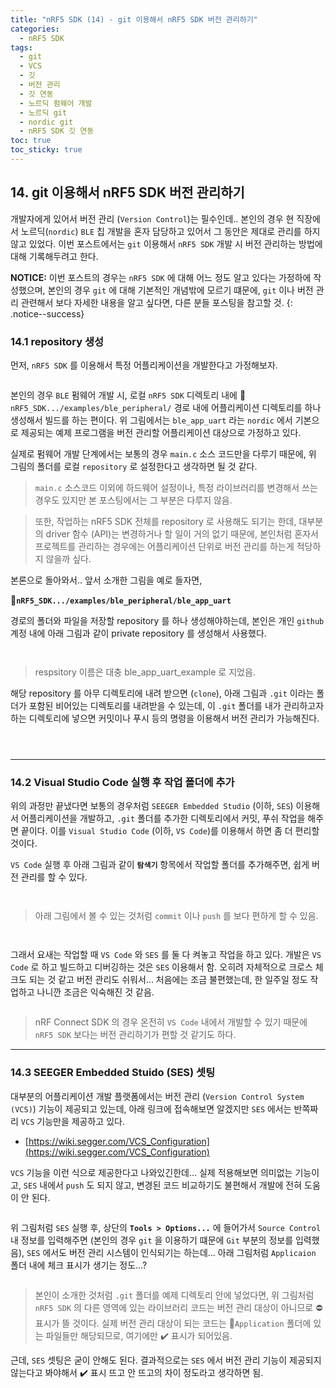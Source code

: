 ```yaml
---
title: "nRF5 SDK (14) - git 이용해서 nRF5 SDK 버전 관리하기"
categories:
  - nRF5 SDK
tags:
  - git
  - VCS
  - 깃
  - 버전 관리
  - 깃 연동
  - 노르딕 펌웨어 개발
  - 노르딕 git
  - nordic git
  - nRF5 SDK 깃 연동
toc: true
toc_sticky: true
---
```


## 14. git 이용해서 nRF5 SDK 버전 관리하기

개발자에게 있어서 버전 관리 (`Version Control`)는 필수인데.. 본인의 경우 현 직장에서 노르딕(`nordic`) `BLE` 칩 개발을 혼자 담당하고 있어서 그 동안은 제대로 관리를 하지 않고 있었다. 이번 포스트에서는 `git` 이용해서 `nRF5 SDK` 개발 시 버전 관리하는 방법에 대해 기록해두려고 한다.

**NOTICE:** 이번 포스트의 경우는 `nRF5 SDK` 에 대해 어느 정도 알고 있다는 가정하에 작성했으며, 본인의 경우 `git` 에 대해 기본적인 개념밖에 모르기 떄문에, `git` 이나 버전 관리 관련해서 보다 자세한 내용을 알고 싶다면, 다른 분들 포스팅을 참고할 것.
{: .notice--success}

### 14.1 repository 생성

먼저, `nRF5 SDK` 를 이용해서 특정 어플리케이션을 개발한다고 가정해보자. 

<figure style="width: 100%" class="align-center">
  <img src="{{ site.url }}{{ site.baseurl }}/assets/images/nRF5-SDK-VCS/fig4-4.png" alt="">
</figure>

본인의 경우 `BLE` 펌웨어 개발 시, 로컬 `nRF5 SDK` 디렉토리 내에 📁`nRF5_SDK.../examples/ble_peripheral/` 경로 내에 어플리케이션 디렉토리를 하나 생성해서 빌드를 하는 편이다. 위 그림에서는 `ble_app_uart` 라는 `nordic` 에서 기본으로 제공되는 예제 프로그램을 버전 관리할 어플리케이션 대상으로 가정하고 있다.

실제로 펌웨어 개발 단계에서는 보통의 경우 `main.c` 소스 코드만을 다루기 때문에, 위 그림의 폴더를 로컬 `repository` 로 설정한다고 생각하면 될 것 같다.

> `main.c` 소스코드 이외에 하드웨어 설정이나, 특정 라이브러리를 변경해서 쓰는 경우도 있지만 본 포스팅에서는 그 부분은 다루지 않음.

>또한, 작업하는 nRF5 SDK 전체를 repository 로 사용해도 되기는 한데, 대부분의 driver 함수 (API)는 변경하거나 할 일이 거의 없기 때문에, 본인처럼 혼자서 프로젝트를 관리하는 경우에는 어플리케이션 단위로 버전 관리를 하는게 적당하지 않을까 싶다.

본론으로 돌아와서.. 앞서 소개한 그림을 예로 들자면, 

📁**`nRF5_SDK.../examples/ble_peripheral/ble_app_uart`** 

경로의 폴더와 파일을 저장할 repository 를 하나 생성해야하는데, 본인은 개인 `github` 계정 내에 아래 그림과 같이 private repository 를 생성해서 사용했다.

<figure style="width: 100%" class="align-center">
  <img src="{{ site.url }}{{ site.baseurl }}/assets/images/nRF5-SDK-VCS/fig4-1.png" alt="">
</figure>

<figure style="width: 100%" class="align-center">
  <img src="{{ site.url }}{{ site.baseurl }}/assets/images/nRF5-SDK-VCS/fig4-3.png" alt="">
</figure>

> respsitory 이름은 대충 ble_app_uart_example 로 지었음.

해당 repository 를 아무 디렉토리에 내려 받으면 (`clone`), 아래 그림과  `.git` 이라는 폴더가 포함된 비어있는 디렉토리를 내려받을 수 있는데, 이 `.git` 폴더를 내가 관리하고자 하는 디렉토리에 넣으면 커밋이나 푸시 등의 명령을 이용해서 버전 관리가 가능해진다.

<figure style="width: 100%" class="align-center">
  <img src="{{ site.url }}{{ site.baseurl }}/assets/images/nRF5-SDK-VCS/fig4-5.png" alt="">
</figure>

<figure style="width: 100%" class="align-center">
  <img src="{{ site.url }}{{ site.baseurl }}/assets/images/nRF5-SDK-VCS/fig4-6.png" alt="">
</figure>

<figure style="width: 100%" class="align-center">
  <img src="{{ site.url }}{{ site.baseurl }}/assets/images/nRF5-SDK-VCS/fig4-7.png" alt="">
</figure>

---

### 14.2 Visual Studio Code 실행 후 작업 폴더에 추가

위의 과정만 끝냈다면 보통의 경우처럼 `SEEGER Embedded Studio` (이하, `SES`) 이용해서 어플리케이션을 개발하고, `.git` 폴더를 추가한 디렉토리에서 커밋, 푸쉬 작업을 해주면 끝이다. 이를 `Visual Studio Code` (이하, `VS Code`)를 이용해서 하면 좀 더 편리할 것이다.

`VS Code` 실행 후 아래 그림과 같이 **`탐색기`** 항목에서 작업할 폴더를 추가해주면, 쉽게 버전 관리를 할 수 있다.

<figure style="width: 100%" class="align-center">
  <img src="{{ site.url }}{{ site.baseurl }}/assets/images/nRF5-SDK-VCS/fig4-9.png" alt="">
</figure>

<figure style="width: 100%" class="align-center">
  <img src="{{ site.url }}{{ site.baseurl }}/assets/images/nRF5-SDK-VCS/fig4-10.png" alt="">
</figure>

> 아래 그림에서 볼 수 있는 것처럼 `commit` 이나 `push` 를 보다 편하게 할 수 있음.

<figure style="width: 100%" class="align-center">
  <img src="{{ site.url }}{{ site.baseurl }}/assets/images/nRF5-SDK-VCS/fig4-11.png" alt="">
</figure>

<figure style="width: 100%" class="align-center">
  <img src="{{ site.url }}{{ site.baseurl }}/assets/images/nRF5-SDK-VCS/fig4-12.png" alt="">
</figure>

그래서 요새는 작업할 때 `VS Code` 와 `SES` 를 둘 다 켜놓고 작업을 하고 있다. 개발은 `VS Code` 로 하고 빌드하고 디버깅하는 것은 `SES` 이용해서 함. 오히려 자체적으로 크로스 체크도 되는 것 같고 버전 관리도 쉬워서... 처음에는 조금 불편했는데, 한 일주일 정도 작업하고 나니깐 조금은 익숙해진 것 같음.

<figure style="width: 100%" class="align-center">
  <img src="{{ site.url }}{{ site.baseurl }}/assets/images/nRF5-SDK-VCS/fig4-16.png" alt="">
</figure>

> nRF Connect SDK 의 경우 온전히 `VS Code` 내에서 개발할 수 있기 때문에 `nRF5 SDK` 보다는 버전 관리하기가 편할 것 같기도 하다.

---

### 14.3 SEEGER Embedded Stuido (SES) 셋팅

대부분의 어플리케이션 개발 플랫폼에서는 버전 관리 (`Version Control System (VCS)`) 기능이 제공되고 있는데, 아래 링크에 접속해보면 알겠지만 `SES` 에서는 반쪽짜리 `VCS` 기능만을 제공하고 있다.

* [https://wiki.segger.com/VCS_Configuration](https://wiki.segger.com/VCS_Configuration)

`VCS` 기능을 이런 식으로 제공한다고 나와있긴한데... 실제 적용해보면 의미없는 기능이고, `SES` 내에서 `push` 도 되지 않고, 변경된 코드 비교하기도 불편해서 개발에 전혀 도움이 안 된다.

<figure style="width: 100%" class="align-center">
  <img src="{{ site.url }}{{ site.baseurl }}/assets/images/nRF5-SDK-VCS/fig4-14.png" alt="">
</figure>

위 그림처럼 `SES` 실행 후, 상단의 **`Tools > Options...`** 에 들어가서 `Source Control` 내 정보를 입력해주면 (본인의 경우 `git` 을 이용하기 떄문에 `Git` 부분의 정보를 입력했음), `SES` 에서도 버전 관리 시스템이 인식되기는 하는데... 아래 그림처럼 `Applicaion` 폴더 내에 체크 표시가 생기는 정도...?

<figure style="width: 100%" class="align-center">
  <img src="{{ site.url }}{{ site.baseurl }}/assets/images/nRF5-SDK-VCS/fig4-15.png" alt="">
</figure>

> 본인이 소개한 것처럼 `.git` 폴더를 예제 디렉토리 안에 넣었다면, 위 그림처럼 `nRF5 SDK` 의 다른 영역에 있는 라이브러리 코드는 버전 관리 대상이 아니므로 ⛔ 표시가 뜰 것이다. 실제 버전 관리 대상이 되는 코드는 📁`Application` 폴더에 있는 파일들만 해당되므로, 여기에만 ✔️ 표시가 되어있음.

근데, `SES` 셋팅은 굳이 안해도 된다. 결과적으로는 `SES` 에서 버전 관리 기능이 제공되지 않는다고 봐야해서 ✔️ 표시 뜨고 안 뜨고의 차이 정도라고 생각하면 됨.